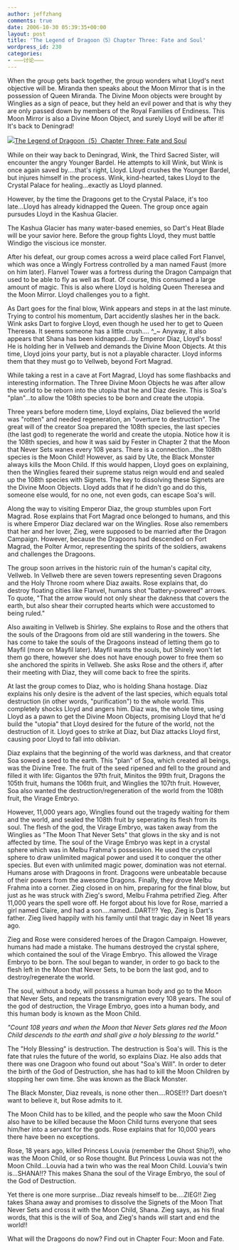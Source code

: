 ```yaml
---
author: jeffzhang
comments: true
date: 2006-10-30 05:39:35+00:00
layout: post
title: 'The Legend of Dragoon（5）Chapter Three: Fate and Soul'
wordpress_id: 230
categories:
- ———讨论———
---
```


[](http://photo.blog.sina.com.cn/showpic.html#blogid=57f94311010005ek&url=http://static14.photo.sina.com.cn/orignal/57f94311fa8c05d6160ad)When the group gets back together, the group wonders what Lloyd's next objective will be. Miranda then speaks about the Moon Mirror that is in the possession of Queen Miranda. The Divine Moon objects were brought by Winglies as a sign of peace, but they held an evil power and that is why they are only passed down by members of the Royal Families of Endiness. This Moon Mirror is also a Divine Moon Object, and surely Lloyd will be after it! It's back to Deningrad!   

[![The Legend of Dragoon（5）Chapter Three: Fate and Soul](http://simg.sinajs.cn/blog7style/images/common/sg_trans.gif)](http://photo.blog.sina.com.cn/showpic.html#blogid=57f94311010005ek&url=http://static14.photo.sina.com.cn/orignal/57f94311fa8c05d6160ad)


While on their way back to Deningrad, Wink, the Third Sacred Sister, will encounter the angry Younger Bardel. He attempts to kill Wink, but Wink is once again saved by....that's right, Lloyd. Lloyd crushes the Younger Bardel, but injures himself in the process. Wink, kind-hearted, takes Lloyd to the Crystal Palace for healing...exactly as Lloyd planned.

However, by the time the Dragoons get to the Crystal Palace, it's too late...Lloyd has already kidnapped the Queen. The group once again pursudes Lloyd in the Kashua Glacier.

The Kashua Glacier has many water-based enemies, so Dart's Heat Blade will be your savior here. Before the group fights Lloyd, they must battle Windigo the viscious ice monster.

After his defeat, our group comes across a weird place called Fort Flanvel, which was once a Wingly Fortress controlled by a man named Faust (more on him later). Flanvel Tower was a fortress during the Dragon Campaign that used to be able to fly as well as float. Of course, this consumed a large amount of magic. This is also where Lloyd is holding Queen Theresea and the Moon Mirror. Lloyd challenges you to a fight.

As Dart goes for the final blow, Wink appears and steps in at the last minute. Trying to control his momentum, Dart accidently slashes her in the back. Wink asks Dart to forgive Lloyd, even though he used her to get to Queen Theresea. It seems someone has a little crush.... ^_~ Anyway, it also appears that Shana has been kidnapped...by Emperor Diaz, Lloyd's boss! He is holding her in Vellweb and demands the Divine Moon Objects. At this time, Lloyd joins your party, but is not a playable character. Lloyd informs them that they must go to Vellweb, beyond Fort Magrad.

While taking a rest in a cave at Fort Magrad, Lloyd has some flashbacks and interesting information. The Three Divine Moon Objects he was after allow the world to be reborn into the utopia that he and Diaz desire. This is Soa's "plan"...to allow the 108th species to be born and create the utopia.

Three years before modern time, Lloyd explains, Diaz believed the world was "rotten" and needed regeneration, an "overture to destruction". The great will of the creator Soa prepared the 108th species, the last species (the last god) to regenerate the world and create the utopia. Notice how it is the 108th species, and how it was said by Fester in Chapter 2 that the Moon that Never Sets wanes every 108 years. There is a connection...the 108th species is the Moon Child! However, as said by Ute, the Black Monster always kills the Moon Child. If this would happen, Lloyd goes on explaining, then the Winglies feared their supreme status reign would end and sealed up the 108th species with Signets. The key to dissolving these Signets are the Divine Moon Objects. Lloyd adds that if he didn't go and do this, someone else would, for no one, not even gods, can escape Soa's will.

Along the way to visiting Emperor Diaz, the group stumbles upon Fort Magrad. Rose explains that Fort Magrad once belonged to humans, and this is where Emperor Diaz declared war on the Winglies. Rose also remembers that her and her lover, Zieg, were supposed to be married after the Dragon Campaign. However, because the Dragoons had descended on Fort Magrad, the Polter Armor, representing the spirits of the soldiers, awakens and challenges the Dragoons.

The group soon arrives in the historic ruin of the human's capital city, Vellweb. In Vellweb there are seven towers representing seven Dragoons and the Holy Throne room where Diaz awaits. Rose explains that, do destroy floating cities like Flanvel, humans shot "battery-powered" arrows. To quote, "That the arrow would not only shear the dakness that covers the earth, but also shear their corrupted hearts which were accustomed to being ruled."

Also awaiting in Vellweb is Shirley. She explains to Rose and the others that the souls of the Dragoons from old are still wandering in the towers. She has come to take the souls of the Dragoons instead of letting them go to Mayfil (more on Mayfil later). Mayfil wants the souls, but Shirely won't let them go there, however she does not have enough power to free them so she anchored the spirits in Vellweb. She asks Rose and the others if, after their meeting with Diaz, they will come back to free the spirits.

At last the group comes to Diaz, who is holding Shana hostage. Diaz explains his only desire is the advent of the last species, which equals total destruction (in other words, "purification") to the whole world. This completely shocks Lloyd and angers him. Diaz was, the whole time, using Lloyd as a pawn to get the Divine Moon Objects, promising Lloyd that he'd build the "utopia" that Lloyd desired for the future of the world, not the destruction of it. Lloyd goes to strike at Diaz, but Diaz attacks Lloyd first, causing poor Lloyd to fall into oblivian.

Diaz explains that the beginning of the world was darkness, and that creator Soa sowed a seed to the earth. This "plan" of Soa, which created all beings, was the Divine Tree. The fruit of the seed ripened and fell to the ground and filled it with life: Gigantos the 97th fruit, Minitos the 99th fruit, Dragons the 105th fruit, humans the 106th fruit, and Winglies the 107th fruit. However, Soa also wanted the destruction/regeneration of the world from the 108th fruit, the Virage Embryo.

However, 11,000 years ago, Winglies found out the tragedy waiting for them and the world, and sealed the 108th fruit by seperating its flesh from its soul. The flesh of the god, the Virage Embryo, was taken away from the Winglies as "The Moon That Never Sets" that glows in the sky and is not affected by time. The soul of the Virage Embryo was kept in a crystal sphere which was in Melbu Frahma's possession. He used the crystal sphere to draw unlimited magical power and used it to conquer the other species. But even with unlimited magic power, domination was not eternal. Humans arose with Dragoons in front. Dragoons were unbeatable because of their powers from the awesome Dragons. Finally, they drove Melbu Frahma into a corner. Zieg closed in on him, preparing for the final blow, but just as he was struck with Zieg's sword, Melbu Frahma petrified Zieg. After 11,000 years the spell wore off. He forgot about his love for Rose, married a girl named Claire, and had a son....named...DART!!? Yep, Zieg is Dart's father. Zieg lived happily with his family until that tragic day in Neet 18 years ago.

Zieg and Rose were considered heroes of the Dragon Campaign. However, humans had made a mistake. The humans destroyed the crystal sphere, which contained the soul of the Virage Embryo. This allowed the Virage Embryo to be born. The soul began to wander, in order to go back to the flesh left in the Moon that Never Sets, to be born the last god, and to destroy/regenerate the world.

The soul, without a body, will possess a human body and go to the Moon that Never Sets, and repeats the transmigration every 108 years. The soul of the god of destruction, the Virage Embryo, goes into a human body, and this human body is known as the Moon Child.

_"Count 108 years and when the Moon that Never Sets glares red the Moon Child descends to the earth and shall give a holy blessing to the world."_

The "Holy Blessing" is destruction. The destruction is Soa's will. This is the fate that rules the future of the world, so explains Diaz. He also adds that there was one Dragoon who found out about "Soa's Will". In order to deter the birth of the God of Destruction, she has had to kill the Moon Children by stopping her own time. She was known as the Black Monster.

The Black Monster, Diaz reveals, is none other then....ROSE!!? Dart doesn't want to believe it, but Rose admits to it.

The Moon Child has to be killed, and the people who saw the Moon Child also have to be killed because the Moon Child turns everyone that sees him/her into a servant for the gods. Rose explains that for 10,000 years there have been no exceptions.

Rose, 18 years ago, killed Princess Louvia (remember the Ghost Ship?), who was the Moon Child, or so Rose thought. But Princess Louvia was not the Moon Child...Louvia had a twin who was the real Moon Child. Louvia's twin is...SHANA!!? This makes Shana the soul of the Virage Embryo, the soul of the God of Destruction.

Yet there is one more surprise...Diaz reveals himself to be....ZIEG!! Zieg takes Shana away and promises to dissolve the Signets of the Moon That Never Sets and cross it with the Moon Child, Shana. Zieg says, as his final words, that this is the will of Soa, and Zieg's hands will start and end the world!!

What will the Dragoons do now? Find out in Chapter Four: Moon and Fate.
